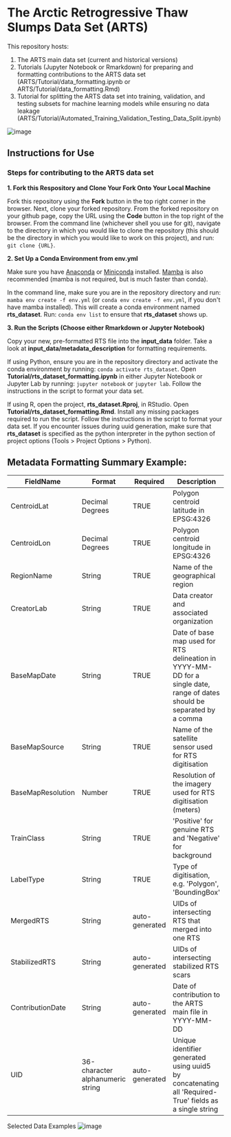 # The Arctic Retrogressive Thaw Slumps Data Set (ARTS)

This repository hosts:
1. The ARTS main data set (current and historical versions)
2. Tutorials (Jupyter Notebook or Rmarkdown) for preparing and formatting contributions to the ARTS data set (ARTS/Tutorial/data_formatting.ipynb or ARTS/Tutorial/data_formatting.Rmd)
3. Tutorial for splitting the ARTS data set into training, validation, and testing subsets for machine learning models while ensuring no data leakage (ARTS/Tutorial/Automated_Training_Validation_Testing_Data_Split.ipynb)

![image](https://github.com/whrc/ARTS/blob/main/img/Yang_RTS_site_figure1_Dec_5_2023%20sm.jpg)

## Instructions for Use

### Steps for contributing to the ARTS data set
**1. Fork this Respository and Clone Your Fork Onto Your Local Machine**

Fork this repository using the **Fork** button in the top right corner in the browser. Next, clone your forked repository. From the forked repository on your github page, copy the URL using the **Code** button in the top right of the browser. From the command line (whichever shell you use for git), navigate to the directory in which you would like to clone the repository (this should be the directory in which you would like to work on this project), and run: `git clone {URL}`.

**2. Set Up a Conda Environment from env.yml**

Make sure you have [Anaconda](https://www.anaconda.com/download/) or [Miniconda](https://docs.conda.io/projects/miniconda/en/latest/) installed. [Mamba](https://anaconda.org/conda-forge/mamba) is also recommended (mamba is not required, but is much faster than conda).

In the command line, make sure you are in the repository directory and run: `mamba env create -f env.yml` (or `conda env create -f env.yml`, if you don't have mamba installed). This will create a conda environment named **rts_dataset**. Run: `conda env list` to ensure that **rts_dataset** shows up.

**3. Run the Scripts (Choose either Rmarkdown or Jupyter Notebook)**

Copy your new, pre-formatted RTS file into the **input_data** folder. Take a look at **input_data/metadata_description** for formatting requirements.
   
If using Python, ensure you are in the repository directory and activate the conda environment by running: `conda activate rts_dataset`. Open **Tutorial/rts_dataset_formatting.ipynb** in either Jupyter Notebook or Jupyter Lab by running: `jupyter notebook` or `jupyter lab`. Follow the instructions in the script to format your data set.
   
If using R, open the project, **rts_dataset.Rproj**, in RStudio. Open **Tutorial/rts_dataset_formatting.Rmd**. Install any missing packages required to run the script. Follow the instructions in the script to format your data set. If you encounter issues during uuid generation, make sure that **rts_dataset** is specified as the python interpreter in the python section of project options (Tools > Project Options > Python).

## Metadata Formatting Summary Example:

| FieldName         | Format                           | Required       | Description                                                                                                                |
|-------------------|----------------------------------|----------------|----------------------------------------------------------------------------------------------------------------------------|
| CentroidLat       | Decimal Degrees                  | TRUE           | Polygon centroid latitude in EPSG:4326                                                                                     |
| CentroidLon       | Decimal Degrees                  | TRUE           | Polygon centroid longitude in EPSG:4326                                                                                    |
| RegionName        | String                           | TRUE           | Name of the geographical region                                                                                            |
| CreatorLab        | String                           | TRUE           | Data creator and associated organization                                                                                   |
| BaseMapDate       | String                           | TRUE           | Date of base map used for RTS delineation in YYYY-MM-DD for a single date, range of dates should be separated by a comma   |
| BaseMapSource     | String                           | TRUE           | Name of the satellite sensor used for RTS digitisation                                                                     |
| BaseMapResolution | Number                           | TRUE           | Resolution of the imagery used for RTS digitisation (meters)                                                               |
| TrainClass        | String                           | TRUE           | 'Positive' for genuine RTS and 'Negative' for background                                                                   |
| LabelType         | String                           | TRUE           | Type of digitisation, e.g. 'Polygon', 'BoundingBox'                                                                        |
| MergedRTS         | String                           | auto-generated | UIDs of intersecting RTS that merged into one RTS                                                                          |
| StabilizedRTS     | String                           | auto-generated | UIDs of intersecting stabilized RTS scars                                                                                  |
| ContributionDate  | String                           | auto-generated | Date of contribution to the ARTS main file in YYYY-MM-DD                                                                   |
| UID               | 36-character alphanumeric string | auto-generated | Unique identifier generated using uuid5 by concatenating all 'Required-True' fields as a single string                   |


Selected Data Examples
![image](https://github.com/whrc/ARTS/blob/main/img/RTSfigure.jpg)
